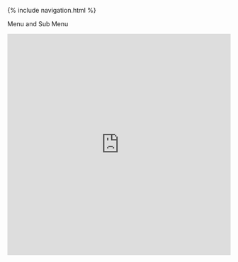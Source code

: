 {% include navigation.html %}

Menu and Sub Menu

<iframe frameborder="0" width="100%" height="500px" src="https://replit.com/@ColinHoward3/KolinPersonalGithub?embed=true"></iframe>
